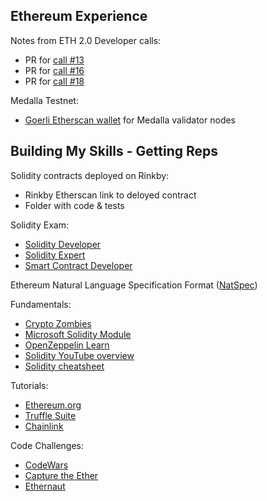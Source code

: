 ## Ethereum Experience

Notes from ETH 2.0 Developer calls:
- PR for [call #13](https://github.com/ethereum/eth2.0-pm/pull/38)
- PR for [call #16](https://github.com/ethereum/eth2.0-pm/pull/39)
- PR for [call #18](https://github.com/ethereum/eth2.0-pm/pull/46)


Medalla Testnet:
- [Goerli Etherscan wallet](https://goerli.etherscan.io/address/0x9AD66E95da4395A37D659F085f5dc936798fb422) for Medalla validator nodes

## Building My Skills - Getting Reps

Solidity contracts deployed on Rinkby:
- Rinkby Etherscan link to deloyed contract
- Folder with code & tests

Solidity Exam:
- [Solidity Developer](https://www.blockchain-council.org/certifications/certified-solidity-developer/#1531892514068-a9494ce3-fc09)
- [Solidity Expert](https://www.blockchain-council.org/certifications/certified-ethereum-expert-cee/#1602243616933-56e73c11-d871)
- [Smart Contract Developer](https://www.blockchain-council.org/certifications/certified-smart-contract-developer/#1531892508408-0efa8ce6-8a88)

Ethereum Natural Language Specification Format ([NatSpec](https://solidity.readthedocs.io/en/develop/natspec-format.html))

Fundamentals:
- [Crypto Zombies](https://cryptozombies.io)
- [Microsoft Solidity Module](https://docs.microsoft.com/en-us/learn/modules/blockchain-learning-solidity/)
- [OpenZeppelin Learn](https://docs.openzeppelin.com/learn/)
- [Solidity YouTube overview](https://www.youtube.com/watch?v=YJ-D1RMI0T0&list=PLS5SEs8ZftgVnWHv2_mkvJjn5HBOkde3g&index=8&)
- [Solidity cheatsheet](https://github.com/manojpramesh/solidity-cheatsheet)

Tutorials:
- [Ethereum.org](https://ethereum.org/en/developers/tutorials/)
- [Truffle Suite](https://www.trufflesuite.com/tutorials)
- [Chainlink](https://blog.chain.link/tag/development/)

Code Challenges:
- [CodeWars](https://www.reddit.com/r/ethereum/comments/741lcd/codewars_prerelease_of_solidity_code_challenges/)
- [Capture the Ether](https://capturetheether.com/)
- [Ethernaut](https://ethernaut.openzeppelin.com/)










